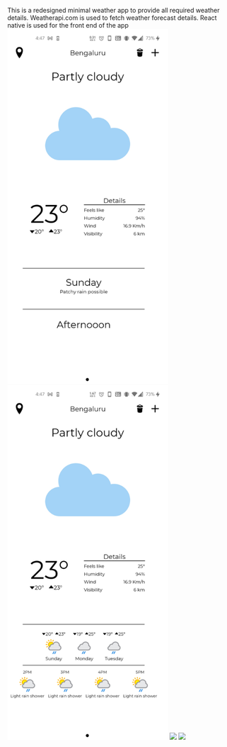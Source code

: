 This is a redesigned minimal weather app to provide all required weather details. Weatherapi.com is used to fetch weather forecast details. 
React native is used for the front end of the app
<img src="Images/Screenshot_20201206-164719.jpg" height=800>
<img src="Images/Screenshot_20201206-164723.jpg" height=800>
<img src="Images/Screenshot_20201206-164726.jpg" height=800>
<img src="Images/Screenshot_20201206-164738.jpg" height=800>
